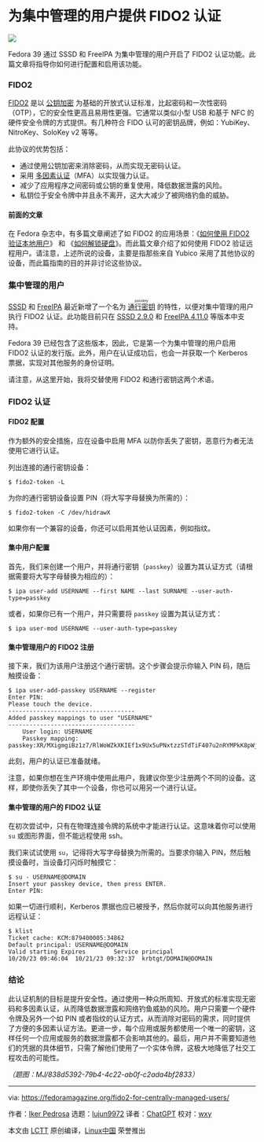 [#]: subject: "FIDO2 for centrally managed users"
[#]: via: "https://fedoramagazine.org/fido2-for-centrally-managed-users/"
[#]: author: "Iker Pedrosa https://fedoramagazine.org/author/ipedrosa/"
[#]: collector: "lujun9972/lctt-scripts-1693450080"
[#]: translator: "ChatGPT"
[#]: reviewer: "wxy"
[#]: publisher: "wxy"
[#]: url: "https://linux.cn/article-16406-1.html"

为集中管理的用户提供 FIDO2 认证
=====

![][0]

Fedora 39 通过 SSSD 和 FreeIPA 为集中管理的用户开启了 FIDO2 认证功能。此篇文章将指导你如何进行配置和启用该功能。

### FIDO2

[FIDO2][4] 是以 [公钥加密][5] 为基础的开放式认证标准，比起密码和一次性密码（OTP），它的安全性更高且易用性更强。它通常以类似小型 USB 和基于 NFC 的硬件安全令牌的方式提供。有几种符合 FIDO 认可的密钥品牌，例如：YubiKey、NitroKey、SoloKey v2 等等。

此协议的优势包括：

  * 通过使用公钥加密来消除密码，从而实现无密码认证。
  * 采用 [多因素认证][6]（MFA）以实现强力认证。
  * 减少了应用程序之间密码或公钥的重复使用，降低数据泄露的风险。
  * 私钥位于安全令牌中并且永不离开，这大大减少了被网络钓鱼的威胁。

#### 前面的文章

在 Fedora 杂志中，有多篇文章阐述了如 FIDO2 的应用场景：《[如何使用 FIDO2 验证本地用户][7]》 和 《[如何解锁硬盘][8]》。而此篇文章介绍了如何使用 FIDO2 验证远程用户。请注意，上述所说的设备，主要是指那些来自 Yubico 采用了其他协议的设备，而此篇指南的目的并非讨论这些协议。

### 集中管理的用户

[SSSD][9] 和 [FreeIPA][10] 最近新增了一个名为 <ruby>[通行密钥][11]<rt>passkey</rt></ruby> 的特性，以便对集中管理的用户执行 FIDO2 认证。此功能目前只在 [SSSD 2.9.0][12] 和 [FreeIPA 4.11.0][13] 等版本中支持。

Fedora 39 已经包含了这些版本，因此，它是第一个为集中管理的用户启用 FIDO2 认证的发行版。此外，用户在认证成功后，也会一并获取一个 Kerberos 票据，实现对其他服务的身份证明。

请注意，从这里开始，我将交替使用 FIDO2 和通行密钥这两个术语。

### FIDO2 认证

#### FIDO2 配置

作为额外的安全措施，应在设备中启用 MFA 以防你丢失了密钥，恶意行为者无法使用它进行认证。

列出连接的通行密钥设备：

```
$ fido2-token -L
```

为你的通行密钥设备设置 PIN（将大写字母替换为所需的）：

```
$ fido2-token -C /dev/hidrawX
```

如果你有一个兼容的设备，你还可以启用其他认证因素，例如指纹。

#### 集中用户配置

首先，我们来创建一个用户，并将通行密钥（`passkey`）设置为其认证方式（请根据需要将大写字母替换为相应的）：

```
$ ipa user-add USERNAME --first NAME --last SURNAME --user-auth-type=passkey
```

或者，如果你已有一个用户，并只需要将 `passkey` 设置为其认证方式：

```
$ ipa user-mod USERNAME --user-auth-type=passkey
```

#### 集中管理用户的 FIDO2 注册

接下来，我们为该用户注册这个通行密钥。这个步骤会提示你输入 PIN 码，随后触摸设备：

```
$ ipa user-add-passkey USERNAME --register
Enter PIN:
Please touch the device.
------------------------------------
Added passkey mappings to user "USERNAME"
------------------------------------
    User login: USERNAME
    Passkey mapping: passkey:XR/MXigmgiBz1z7/RlWoWZkXKIEf1x9Ux5uPNxtzzSTdTiF407u2nRYMPkK8pWjwUR8Aa2urCcC9cnpLbkKgFg==,MFkwEwYHKoZIzj0CAQYIKoZIzj0DAQcDQgAEZqgERsFFv4Yev1dyo2Ap4PvLirg3P3Uhig5mNA4qf061C9q5rg0nMDz9AOYxZmBrwvQEXHCasMNO9VAIVnBIVg==
```

此刻，用户的认证已准备就绪。

注意，如果你想在生产环境中使用此用户，我建议你至少注册两个不同的设备。这样，即使你丢失了其中一个设备，你也可以用另一个进行认证。

#### 集中管理的用户的 FIDO2 认证

在初次尝试中，只有在物理连接令牌的系统中才能进行认证。这意味着你可以使用 `su` 或图形界面，但不能远程使用 ssh。

我们来试试使用 `su`，记得将大写字母替换为所需的。当要求你输入 PIN，然后触摸设备时，当设备灯闪烁时触摸它：

```
$ su - USERNAME@DOMAIN
Insert your passkey device, then press ENTER.
Enter PIN:
```

如果一切进行顺利，Kerberos 票据也应已被授予，然后你就可以向其他服务进行远程认证：

```
$ klist
Ticket cache: KCM:879400005:34862
Default principal: USERNAME@DOMAIN
Valid starting Expires        Service principal
10/20/23 09:46:04  10/21/23 09:32:37  krbtgt/DOMAIN@DOMAIN
```

### 结论

此认证机制的目标是提升安全性。通过使用一种众所周知、开放式的标准实现无密码和多因素认证，从而降低数据泄露和网络钓鱼威胁的风险。用户只需要一个硬件令牌及另外一个如 PIN 或者指纹的认证方式，从而消除对密码的需求，同时提供了方便的多因素认证方法。更进一步，每个应用或服务都使用一个唯一的密钥，这样任何一个应用或服务的数据泄露都不会影响其他的。最后，用户并不需要知道他们的凭据的具体细节，只需了解他们使用了一个实体令牌，这极大地降低了社交工程攻击的可能性。

*（题图：MJ/838d5392-79b4-4c22-ab0f-c2ada4bf2833）*

--------------------------------------------------------------------------------

via: https://fedoramagazine.org/fido2-for-centrally-managed-users/

作者：[Iker Pedrosa][a]
选题：[lujun9972][b]
译者：[ChatGPT](https://linux.cn/lctt/ChatGPT)
校对：[wxy](https://github.com/wxy)

本文由 [LCTT](https://github.com/LCTT/TranslateProject) 原创编译，[Linux中国](https://linux.cn/) 荣誉推出

[a]: https://fedoramagazine.org/author/ipedrosa/
[b]: https://github.com/lujun9972
[1]: https://fedoramagazine.org/wp-content/uploads/2023/10/featured_image-816x345.png
[2]: https://unsplash.com/@lazycreekimages?utm_content=creditCopyText&utm_medium=referral&utm_source=unsplash
[3]: https://unsplash.com/photos/skeleton-key-surround-with-dry-leaves-1bjsASjhfkE?utm_content=creditCopyText&utm_medium=referral&utm_source=unsplash
[4]: https://fidoalliance.org/fido2/
[5]: https://en.wikipedia.org/wiki/Public-key_cryptography
[6]: https://en.wikipedia.org/wiki/Multi-factor_authentication
[7]: https://fedoramagazine.org/use-fido-u2f-security-keys-with-fedora-linux/
[8]: https://fedoramagazine.org/use-systemd-cryptenroll-with-fido-u2f-or-tpm2-to-decrypt-your-disk/
[9]: https://sssd.io/
[10]: https://freeipa.readthedocs.io/en/latest/
[11]: https://fedoraproject.org/wiki/Changes/Passkey_authentication_centrally_managed_users
[12]: https://sssd.io/release-notes/sssd-2.9.0.html
[13]: https://www.freeipa.org/release-notes/4-11-0.html
[0]: https://img.linux.net.cn/data/attachment/album/202311/23/095049o1kdwqugdgw5d1mk.png